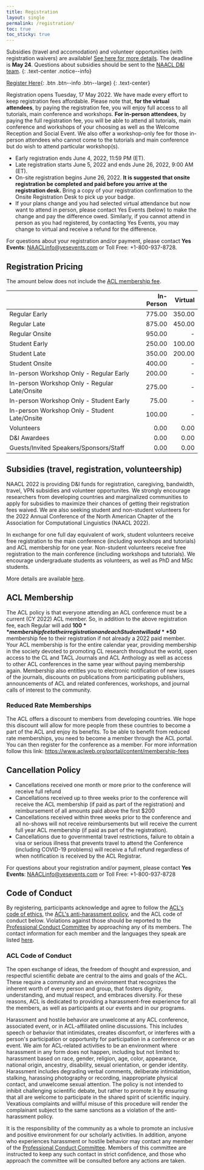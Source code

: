 ```yaml
---
title: Registration
layout: single
permalink: /registration/
toc: true
toc_sticky: true
---
```


Subsidies (travel and accomodation) and volunteer opportunities (with registration waivers) are available! [See here for more details](/blog/subsidies/). The deadline is **May 24**.
Questions about subsidies should be sent to the [NAACL D&I team](mailto:naacl-2022-dei-chairs@googlegroups.com).
{: .text-center .notice--info}

[Register Here](https://www.yesevents.com/naacl2022){: .btn .btn--info .btn--large}
{: .text-center}

Registration opens Tuesday, 17 May 2022.  We have made every effort to keep registration fees affordable.  Please note that, **for the virtual attendees**, by paying the registration fee, you will enjoy full access to all tutorials, main conference and workshops.  **For in-person attendees**, by paying the full registration fee, you will be able to attend all tutorials, main conference and workshops of your choosing as well as the Welcome Reception and Social Event.  We also offer a workshop-only fee for those in-person attendees who cannot come to the tutorials and main conference but do wish to attend particular workshop(s).

* Early registration ends June 4, 2022, 11:59 PM (ET).
* Late registration starts June 5, 2022 and ends June 26, 2022, 9:00 AM (ET).
* On-site registration begins June 26, 2022.  **It is suggested that onsite registration be completed and paid before you arrive at the registration desk.**  Bring a copy of your registration confirmation to the Onsite Registration Desk to pick up your badge.
* If your plans change and you had selected virtual attendance but now want to attend in person, please contact Yes Events (below) to make the change and pay the difference owed.  Similarly, if you cannot attend in person as you had registered, by contacting Yes Events, you may change to virtual and receive a refund for the difference.

For questions about your registration and/or payment, please contact **Yes Events**: <NAACLinfo@yesevents.com> or Toll Free: +1-800-937-8728.

## Registration Pricing

The amount below does not include the [ACL membership fee](#acl-membership).

|       | In-Person | Virtual |
| ----- | --------: | ------: |
| Regular Early | 775.00 | 350.00
| Regular Late | 875.00 | 450.00
| Regular Onsite | 950.00 | -
| Student Early | 250.00 | 100.00
| Student Late | 350.00 | 200.00
| Student Onsite | 400.00 | -
| In-person Workshop Only - Regular Early | 200.00 | -
| In-person Workshop Only - Regular Late/Onsite | 275.00 | -
| In-person Workshop Only - Student Early | 75.00 | -
| In-person Workshop Only - Student Late/Onsite | 100.00 | -
| Volunteers | 0.00 | 0.00
| D&I Awardees | 0.00 | 0.00
| Guests/Invited Speakers/Sponsors/Staff | 0.00 | 0.00

## Subsidies (travel, registration, volunteership)

NAACL 2022 is providing D&I funds for registration, caregiving, bandwidth, travel, VPN subsidies and volunteer opportunites. We strongly encourage researchers from developing countries and marginalized communities to apply for subsidies to maximize their chances of getting their registration fees waived. We are also seeking student and non-student volunteers for the 2022 Annual Conference of the North American Chapter of the Association for Computational Linguistics (NAACL 2022). 

In exchange for one full day equivalent of work, student volunteers receive free registration to the main conference (including workshops and tutorials) and ACL membership for one year. Non-student volunteers receive free registration to the main conference (including workshops and tutorials). We encourage undergraduate students as volunteers, as well as PhD and MSc students.

More details are available [here](/blog/subsidies/).

## ACL Membership

The ACL policy is that everyone attending an ACL conference must be a current (CY 2022) ACL member. So, in addition to the above registration fee, each Regular will add **$100** membership fee to their registration and each Student will add **$50** membership fee to their registration if not already a 2022 paid member. Your ACL membership is for the entire calendar year, providing membership in the society devoted to promoting CL research throughout the world, open access to the CL and TACL Journals and ACL Anthology as well as access to other ACL conferences in the same year without paying membership again. Membership also entitles you to electronic notification of new issues of the journals, discounts on publications from participating publishers, announcements of ACL and related conferences, workshops, and journal calls of interest to the community.

### Reduced Rate Memberships

The ACL offers a discount to members from developing countries. We hope this discount will allow for more people from these countries to become a part of the ACL and enjoy its benefits. To be able to benefit from reduced rate memberships, you need to become a member through the ACL portal. You can then register for the conference as a member. For more information follow this link: <https://www.aclweb.org/portal/content/membership-fees>


## Cancellation Policy

* Cancellations received one month or more prior to the conference will receive full refund
* Cancellations received up to three weeks prior to the conference will receive the ACL membership (if paid as part of the registration) and reimbursement of all amounts paid above the first $200  
* Cancellations received within three weeks prior to the conference and all no-shows will not receive reimbursements but will receive the current full year ACL membership (if paid as part of the registration).
* Cancellations due to governmental travel restrictions, failure to obtain a visa or serious illness that prevents travel to attend the Conference (including COVID-19 problems) will receive a full refund regardless of when notification is received by the ACL Registrar.

For questions about your registration and/or payment, please contact **Yes Events**: <NAACLinfo@yesevents.com> or Toll Free: +1-800-937-8728

## Code of Conduct

By registering, participants acknowledge and agree to follow the [ACL's code of ethics](https://www.aclweb.org/portal/content/acl-code-ethics), the [ACL's anti-harassment policy](https://www.aclweb.org/adminwiki/index.php?title=Anti-Harassment_Policy), and the ACL code of conduct below. Violations against those should be reported to the [Professional Conduct Committee](https://www.aclweb.org/adminwiki/index.php?title=Professional_Conduct_Committee) by approaching any of its members. The contact information for each member and the languages they speak are listed [here](https://www.aclweb.org/adminwiki/index.php?title=Professional_Conduct_Committee).  

### ACL Code of Conduct

The open exchange of ideas, the freedom of thought and expression, and respectful scientific debate are central to the aims and goals of the ACL. These require a community and an environment that recognizes the inherent worth of every person and group, that fosters dignity, understanding, and mutual respect, and embraces diversity. For these reasons, ACL is dedicated to providing a harassment-free experience for all the members, as well as participants at our events and in our programs.

Harassment and hostile behavior are unwelcome at any ACL conference, associated event, or in ACL-affiliated online discussions. This includes speech or behavior that intimidates, creates discomfort, or interferes with a person's participation or opportunity for participation in a conference or an event. We aim for ACL-related activities to be an environment where harassment in any form does not happen, including but not limited to: harassment based on race, gender, religion, age, color, appearance, national origin, ancestry, disability, sexual orientation, or gender identity. Harassment includes degrading verbal comments, deliberate intimidation, stalking, harassing photography or recording, inappropriate physical contact, and unwelcome sexual attention. The policy is not intended to inhibit challenging scientific debate, but rather to promote it by ensuring that all are welcome to participate in the shared spirit of scientific inquiry. Vexatious complaints and willful misuse of this procedure will render the complainant subject to the same sanctions as a violation of the anti-harassment policy.

It is the responsibility of the community as a whole to promote an inclusive and positive environment for our scholarly activities. In addition, anyone who experiences harassment or hostile behavior may contact any member of the [Professional Conduct Committee](https://www.aclweb.org/adminwiki/index.php?title=Professional_Conduct_Committee). Members of this committee are instructed to keep any such contact in strict confidence, and those who approach the committee will be consulted before any actions are taken.

